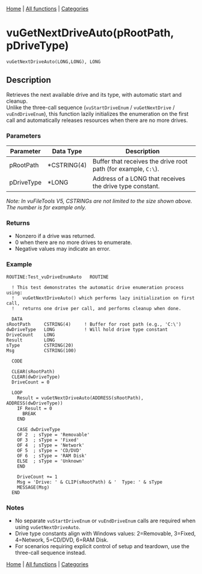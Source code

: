 [Home](../index.md) | [All functions](index.md) | [Categories](../categories/index.md)

# vuGetNextDriveAuto(pRootPath, pDriveType)

```Prototype
vuGetNextDriveAuto(LONG,LONG), LONG
```


## Description
Retrieves the next available drive and its type, with automatic start and cleanup.  
Unlike the three-call sequence (`vuStartDriveEnum` / `vuGetNextDrive` / `vuEndDriveEnum`), this function lazily initializes the enumeration on the first call and automatically releases resources when there are no more drives.

### Parameters

| Parameter  | Data Type   | Description                                                                  |
|------------|-------------|------------------------------------------------------------------------------|
| pRootPath  | *CSTRING(4) | Buffer that receives the drive root path (for example, `C:\`).               |
| pDriveType | *LONG       | Address of a LONG that receives the drive type constant.                     |

_Note: In vuFileTools V5, CSTRINGs are not limited to the size shown above. The number is for example only._

### Returns
- Nonzero if a drive was returned.  
- 0 when there are no more drives to enumerate.  
- Negative values may indicate an error.

### Example

```Clarion
ROUTINE:Test_vuDriveEnumAuto   ROUTINE

  ! This test demonstrates the automatic drive enumeration process using:
  !   vuGetNextDriveAuto() which performs lazy initialization on first call,
  !   returns one drive per call, and performs cleanup when done.

  DATA
sRootPath     CSTRING(4)     ! Buffer for root path (e.g., 'C:\')
dwDriveType   LONG           ! Will hold drive type constant
DriveCount    LONG
Result        LONG
sType         CSTRING(20)
Msg           CSTRING(100)

  CODE

  CLEAR(sRootPath)
  CLEAR(dwDriveType)
  DriveCount = 0

  LOOP
    Result = vuGetNextDriveAuto(ADDRESS(sRootPath), ADDRESS(dwDriveType))
    IF Result = 0
      BREAK
    END

    CASE dwDriveType
    OF 2  ; sType = 'Removable'
    OF 3  ; sType = 'Fixed'
    OF 4  ; sType = 'Network'
    OF 5  ; sType = 'CD/DVD'
    OF 6  ; sType = 'RAM Disk'
    ELSE  ; sType = 'Unknown'
    END

    DriveCount += 1
    Msg = 'Drive: ' & CLIP(sRootPath) & '  Type: ' & sType
    MESSAGE(Msg)
  END
```

### Notes
- No separate `vuStartDriveEnum` or `vuEndDriveEnum` calls are required when using `vuGetNextDriveAuto`.  
- Drive type constants align with Windows values: 2=Removable, 3=Fixed, 4=Network, 5=CD/DVD, 6=RAM Disk.  
- For scenarios requiring explicit control of setup and teardown, use the three-call sequence instead.

[Home](../index.md) | [All functions](index.md) | [Categories](../categories/index.md)
